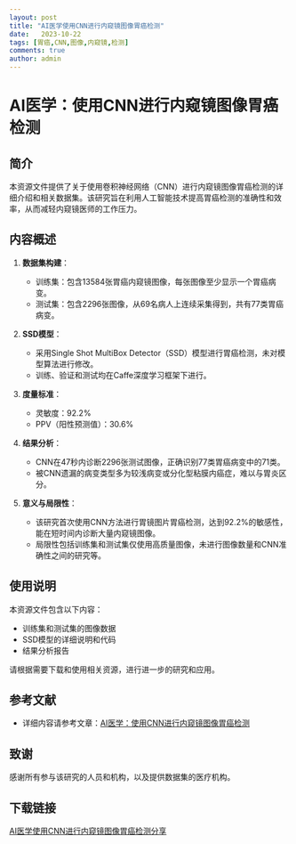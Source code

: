 ```yaml
---
layout: post
title: "AI医学使用CNN进行内窥镜图像胃癌检测"
date:   2023-10-22
tags: [胃癌,CNN,图像,内窥镜,检测]
comments: true
author: admin
---
```

# AI医学：使用CNN进行内窥镜图像胃癌检测

## 简介

本资源文件提供了关于使用卷积神经网络（CNN）进行内窥镜图像胃癌检测的详细介绍和相关数据集。该研究旨在利用人工智能技术提高胃癌检测的准确性和效率，从而减轻内窥镜医师的工作压力。

## 内容概述

1. **数据集构建**：
   - 训练集：包含13584张胃癌内窥镜图像，每张图像至少显示一个胃癌病变。
   - 测试集：包含2296张图像，从69名病人上连续采集得到，共有77类胃癌病变。

2. **SSD模型**：
   - 采用Single Shot MultiBox Detector（SSD）模型进行胃癌检测，未对模型算法进行修改。
   - 训练、验证和测试均在Caffe深度学习框架下进行。

3. **度量标准**：
   - 灵敏度：92.2%
   - PPV（阳性预测值）：30.6%

4. **结果分析**：
   - CNN在47秒内诊断2296张测试图像，正确识别77类胃癌病变中的71类。
   - 被CNN遗漏的病变类型多为较浅病变或分化型粘膜内癌症，难以与胃炎区分。

5. **意义与局限性**：
   - 该研究首次使用CNN方法进行胃镜图片胃癌检测，达到92.2%的敏感性，能在短时间内诊断大量内窥镜图像。
   - 局限性包括训练集和测试集仅使用高质量图像，未进行图像数量和CNN准确性之间的研究等。

## 使用说明

本资源文件包含以下内容：
- 训练集和测试集的图像数据
- SSD模型的详细说明和代码
- 结果分析报告

请根据需要下载和使用相关资源，进行进一步的研究和应用。

## 参考文献

- 详细内容请参考文章：[AI医学：使用CNN进行内窥镜图像胃癌检测](https://blog.csdn.net/weixin_41936775/article/details/115323965)

## 致谢

感谢所有参与该研究的人员和机构，以及提供数据集的医疗机构。

## 下载链接

[AI医学使用CNN进行内窥镜图像胃癌检测分享](https://pan.quark.cn/s/4ad24acf9e32)